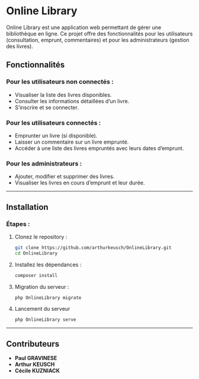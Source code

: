 # Online Library

Online Library est une application web permettant de gérer une bibliothèque en ligne. Ce projet offre des fonctionnalités pour les utilisateurs (consultation, emprunt, commentaires) et pour les administrateurs (gestion des livres).

## Fonctionnalités

### Pour les utilisateurs non connectés :
- Visualiser la liste des livres disponibles.
- Consulter les informations détaillées d’un livre.
- S’inscrire et se connecter.

### Pour les utilisateurs connectés :
- Emprunter un livre (si disponible).
- Laisser un commentaire sur un livre emprunté.
- Accéder à une liste des livres empruntés avec leurs dates d’emprunt.

### Pour les administrateurs :
- Ajouter, modifier et supprimer des livres.
- Visualiser les livres en cours d’emprunt et leur durée.

---

## Installation

### Étapes :
1. Clonez le repository :
   ```bash
   git clone https://github.com/arthurkeusch/OnlineLibrary.git
   cd OnlineLibrary
   ```

2. Installez les dépendances :
   ```bash
   composer install
   ```

3. Migration du serveur :
   ```bash
   php OnlineLibrary migrate
   ```

4. Lancement du serveur
   ```bash
   php OnlineLibrary serve
   ```
---

## Contributeurs

- **Paul GRAVINESE**
- **Arthur KEUSCH**
- **Cécile KUZNIACK**

